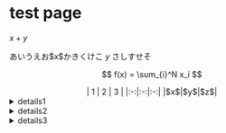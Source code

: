 # test page

$x + y$

あいうえお\$x\$かきくけこ $y$ さしすせそ

$$
f(x) = \sum_{i}^N x_i
$$

<div align="center">
| 1 | 2 | 3 |
|:-:|:-:|:-:|
|$x$|$y$|$z$|
</div>

<details><summary markdown="span">details1</summary>

<div align="center">
| 1 | 2 | 3 |
|:-:|:-:|:-:|
|$x$|$y$|$z$|
</div>
    
```
code
example
```

```python
import numpy as np

np.random.randn() * np.pi * 1
```

</details>

<details><summary markdown="span">details2</summary><div>

<table>
    <tr align="center">
        <th>1</th>
        <th>2</th>
        <th>3</th>
    </tr>
    <tr align="center">
        <td> $x$ </td>
        <td> $y$ </td>
        <td> $z$ </td>
    </tr>
</table>

| 1 | 2 | 3 |
|:-:|:-:|:-:|
|$x$|$y$|$z$|

```
code
example
```

```python
import numpy as np

np.random.randn() * np.pi * 1
```

</div></details>

<details><summary markdown="span">details3</summary><div>

コード*ブロッ*ク**の**テスト

```
code
example
```

```python
import numpy as np

np.random.randn()
```

</div></details>
